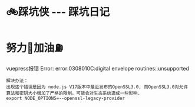 # 🚲踩坑侠 --- 踩坑日记

# 努力💪加油⛽️


vuepress报错 Error: error:0308010C:digital envelope routines::unsupported

```
解决办法：
出现这个错误是因为 node.js V17版本中最近发布的OpenSSL3.0, 而OpenSSL3.0对允许算法和密钥大小增加了严格的限制，可能会对生态系统造成一些影响.
export NODE_OPTIONS=--openssl-legacy-provider
```
